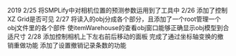 2019
2/25
将SMPLify中对相机位置的预测参数运用到了工具中
2/26
添加了控制XZ Grid是否可见
2/27
将读入的obj分成各个部分，且添加了一个root管理一个obj文件里的各个部件
使itemWarehouse的查看obj窗口能够正确显示obj模型到合适尺寸
2/28
添加控制相机上下左右前后移动的面板
完成了通过坐标轴变换的撤销重做功能
添加了设置撤销记录条数的功能